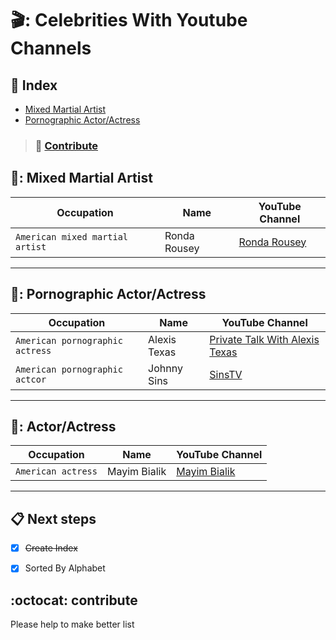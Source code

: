 


# 🎬: Celebrities With Youtube Channels   



## :mag_right: Index

* [Mixed Martial Artist](#mixed-martial-artist)
* [Pornographic Actor/Actress](#pornographic-actors)






> ### :busts_in_silhouette: [Contribute](#octocat-contribute)




## 🤼: Mixed Martial Artist

| Occupation | Name | YouTube Channel | 
 --- | --- | ---
| `American mixed martial artist` | Ronda Rousey | [Ronda Rousey](https://www.youtube.com/channel/UCKKbnaWUi04RpY1M0yBidBw) | 


***

## 👩‍: Pornographic Actor/Actress

| Occupation | Name | YouTube Channel | 
 --- | --- | ---
| `American pornographic actress` | Alexis Texas | [Private Talk With Alexis Texas](https://www.youtube.com/channel/UCzO506j6nnb9VzWtChVyYWQ) |
| `American pornographic actcor` | Johnny Sins | [SinsTV](https://www.youtube.com/channel/UCRAWGR5ySuIDNrotce8pI3w) |


***

## 👩‍: Actor/Actress

| Occupation | Name | YouTube Channel | 
 --- | --- | ---
| `American actress` | Mayim Bialik | [Mayim Bialik](https://www.youtube.com/channel/UCTOocPnDh2YQZZwh86K2OxA) |



***

## :clipboard: Next steps




- [X] ~~Create Index~~
- [X] Sorted By Alphabet


## :octocat: contribute

Please help to make better list


